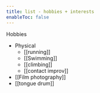 ```yaml
---
title: list - hobbies + interests
enableToc: false
---
```


Hobbies
- Physical
	- [[running]]
	- [[Swimming]]
	- [[climbing]]
	- [[contact improv]]
- [[Film photography]]
- [[tongue drum]]